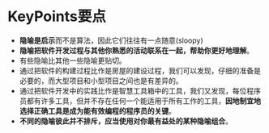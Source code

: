 # KeyPoints要点

- **隐喻是启示**而不是算法，因此它们往往有一点随意(sloopy)
- **隐喻把软件开发过程与其他你熟悉的活动联系在一起，帮助你更好地理解**。
- 有些隐喻比其他一些隐喻更贴切。
- 通过把软件的构建过程比作是房屋的建设过程，我们可以发现，仔细的准备是必要的，而大型项目和小型项目之间也是有差异的。
- 通过把软件开发中的实践比作是智慧工具箱中的工具，我们又发现，每位程序员都有许多工具，但并不存在任何一个能适用于所有工作的工具，**因地制宜地选择正确工具是成为能有效编程的程序员的关键**。
- **不同的隐喻彼此并不排斥，应当使用对你最有益处的某种隐喻组合**。

